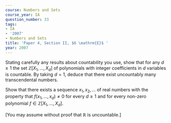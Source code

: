 ```yaml
---
course: Numbers and Sets
course_year: IA
question_number: 33
tags:
- IA
- '2007'
- Numbers and Sets
title: 'Paper 4, Section II, $6 \mathrm{E}$ '
year: 2007
---
```




Stating carefully any results about countability you use, show that for any $d \geqslant 1$ the set $\mathbb{Z}\left[X_{1}, \ldots, X_{d}\right]$ of polynomials with integer coefficients in $d$ variables is countable. By taking $d=1$, deduce that there exist uncountably many transcendental numbers.

Show that there exists a sequence $x_{1}, x_{2}, \ldots$ of real numbers with the property that $f\left(x_{1}, \ldots, x_{d}\right) \neq 0$ for every $d \geqslant 1$ and for every non-zero polynomial $f \in \mathbb{Z}\left[X_{1}, \ldots, X_{d}\right]$.

[You may assume without proof that $\mathbb{R}$ is uncountable.]